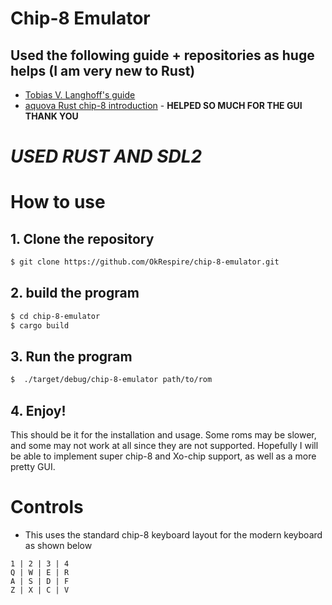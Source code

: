 # Chip-8 Emulator 


## Used the following guide + repositories as huge helps (I am very new to Rust)
- [Tobias V. Langhoff's guide](https://tobiasvl.github.io/blog/write-a-chip-8-emulator/#prerequisites)
- [aquova Rust chip-8 introduction](https://github.com/aquova/chip8-book) - **HELPED SO MUCH FOR THE GUI THANK YOU**

# *USED RUST AND SDL2*


# How to use

## 1. Clone the repository 
```bash
$ git clone https://github.com/OkRespire/chip-8-emulator.git
```

## 2. build the program
```bash
$ cd chip-8-emulator
$ cargo build
```

## 3. Run the program
```bash
$  ./target/debug/chip-8-emulator path/to/rom
```

## 4. Enjoy!
This should be it for the installation and usage. Some roms may be slower, and some may not work at all since they are not supported. 
Hopefully I will be able to implement super chip-8 and Xo-chip support, as well as a more pretty GUI.


# Controls 
- This uses the standard chip-8 keyboard layout for the modern keyboard as shown below

```
1 |	2 |	3 |	4
Q |	W |	E |	R
A |	S |	D |	F
Z |	X |	C |	V

```
